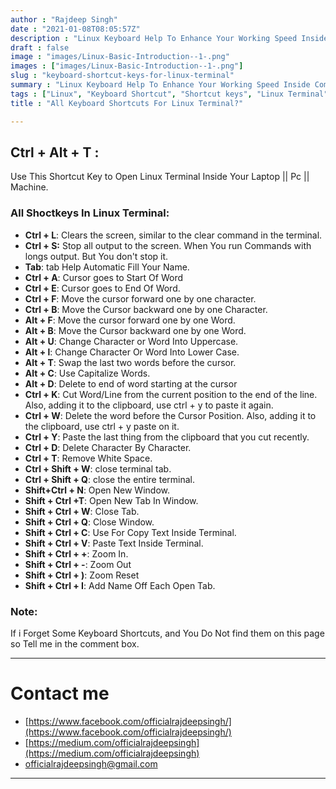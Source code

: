 ```yaml
---
author : "Rajdeep Singh"
date : "2021-01-08T08:05:57Z"
description : "Linux Keyboard Help To Enhance Your Working Speed Inside Command Tool"
draft : false
image : "images/Linux-Basic-Introduction--1-.png"
images : ["images/Linux-Basic-Introduction--1-.png"]
slug : "keyboard-shortcut-keys-for-linux-terminal"
summary : "Linux Keyboard Help To Enhance Your Working Speed Inside Command Tool"
tags : ["Linux", "Keyboard Shortcut", "Shortcut keys", "Linux Terminal"]
title : "All Keyboard Shortcuts For Linux Terminal?"

---
```




## Ctrl + Alt + T :

Use This Shortcut Key to Open Linux Terminal Inside  Your Laptop || Pc || Machine.

### All Shoctkeys In Linux Terminal:

* **Ctrl + L**: Clears the screen, similar to the clear command in the terminal.
* **Ctrl + S:** Stop all output to the screen. When You run Commands with longs output. But  You don't stop it.
* **Tab**: tab Help Automatic Fill Your Name.
* **Ctrl + A**: Cursor goes to Start Of Word
* **Ctrl + E**: Cursor goes to End Of Word.
* **Ctrl + F**: Move the cursor forward one by one character.
* **Ctrl + B**: Move the Cursor backward one by one Character.
* **Alt + F**: Move the cursor forward one by one Word.
* **Alt + B**: Move the Cursor backward one by one Word.
* **Alt + U**: Change Character or Word Into Uppercase.
* **Alt + l**: Change  Character Or Word Into Lower Case.
* **Alt  + T**: Swap the last two words before the cursor.
* **Alt + C**: Use Capitalize  Words.
* **Alt + D**: Delete to end of word starting at the cursor
* **Ctrl + K**: Cut Word/Line from the current position to the end of the line. Also, adding it to the clipboard, use ctrl + y to paste it again.
* **Ctrl + W**: Delete the word before the Cursor Position. Also, adding it to the clipboard, use ctrl + y paste on it.
* **Ctrl + Y**: Paste the last thing from the clipboard that you cut recently.
* **Ctrl + D**: Delete Character By Character.
* **Ctrl + T**: Remove White Space.
* **Ctrl + Shift + W**: close terminal tab.
* **Ctrl + Shift + Q**: close the entire terminal.
* **Shift+Ctrl + N**: Open New Window.
* **Shift + Ctrl +T**: Open New Tab In Window.
* **Shift + Ctrl + W**: Close Tab.
* **Shift + Ctrl + Q**: Close Window.
* **Shift + Ctrl + C**: Use For Copy Text Inside Terminal.
* **Shift + Ctrl +  V**: Paste Text Inside Terminal.
* **Shift + Ctrl + +**: Zoom In.
* **Shift + Ctrl + -**: Zoom Out
* **Shift + Ctrl + )**: Zoom Reset
* **Shift + Ctrl + I**: Add Name Off Each Open Tab.

### Note:

If i  Forget Some Keyboard Shortcuts, and You Do Not find them on this page so Tell me in the comment box.

---

# Contact me

* [https://www.facebook.com/officialrajdeepsingh/](https://www.facebook.com/officialrajdeepsingh/)
* [https://medium.com/officialrajdeepsingh](https://medium.com/officialrajdeepsingh)
* [officialrajdeepsingh@gmail.com](mailto:officialrajdeepsingh@gmail.com)



---



